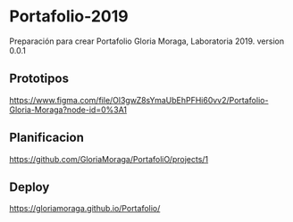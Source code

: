 # Portafolio-2019
Preparación para crear Portafolio Gloria Moraga, Laboratoria 2019.
version 0.0.1

## Prototipos
https://www.figma.com/file/Ol3gwZ8sYmaUbEhPFHi60vv2/Portafolio-Gloria-Moraga?node-id=0%3A1



## Planificacion
https://github.com/GloriaMoraga/PortafoliO/projects/1



## Deploy

https://gloriamoraga.github.io/Portafolio/
